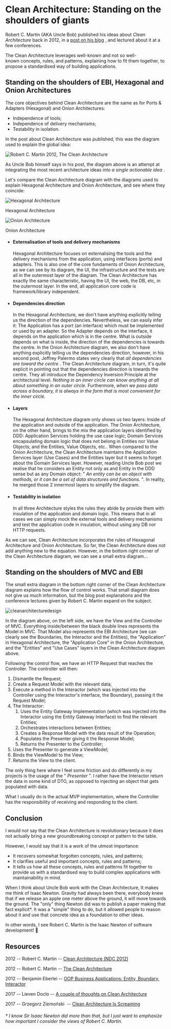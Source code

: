 Clean Architecture: Standing on the shoulders of giants 
=======================================================

Robert C. Martin (AKA Uncle Bob) published his ideas about *Clean
Architecture* back in 2012, in a [post on his
blog](https://blog.8thlight.com/uncle-bob/2012/08/13/the-clean-architecture.html)
, and lectured about it at a few conferences.

The Clean Architecture leverages well-known and not so
well-known concepts, rules, and patterns, explaining how to fit them
together, to propose a standardised way of building applications.

**Standing on the shoulders of EBI, Hexagonal and Onion Architectures** 
-----------------------------------------------------------------------

The core objectives behind Clean Architecture are the same as for Ports
& Adapters (Hexagonal) and Onion Architectures:

-   Independence of tools;
-   Independence of delivery mechanisms;
-   Testability in isolation.

In the post about Clean Architecture was published, this was the diagram
used to explain the global idea:

![Robert C. Martin 2012, [The Clean
Architecture](https://blog.8thlight.com/uncle-bob/2012/08/13/the-clean-architecture.html)](https://herbertograca.files.wordpress.com/2017/04/cleanarchitecture-5c6d7ec787d447a81b708b73abba1680.jpg?w=1100)

As Uncle Bob himself says in his post, the diagram above is an attempt
at integrating the most recent architecture ideas *into a single
actionable idea* .

Let's compare the Clean Architecture diagram with the diagrams used to
explain Hexagonal Architecture and Onion Architecture, and see where
they coincide:

[](https://herbertograca.com/2017/09/28/clean-architecture-standing-on-the-shoulders-of-giants/hexagonal_original/)

![Hexagonal
Architecture](https://herbertograca.files.wordpress.com/2017/04/hexagonal_original.gif?w=567&h=371 "hexagonal_original")

Hexagonal Architecture

[](https://herbertograca.com/2017/09/28/clean-architecture-standing-on-the-shoulders-of-giants/4ioq9/)

![Onion
Architecture](https://herbertograca.files.wordpress.com/2017/04/4ioq9.png?w=525&h=371 "4ioq9")

Onion Architecture

-   #### Externalisation of tools and delivery mechanisms

    Hexagonal Architecture focuses on externalising the tools and the
    delivery mechanisms from the application, using interfaces (ports)
    and adapters. This is also one of the core fundaments of Onion
    Architecture, as we can see by its diagram, the UI, the
    infrastructure and the tests are all in the outermost layer of the
    diagram. The Clean Architecture has exactly the same characteristic,
    having the UI, the web, the DB, etc, in the outermost layer. In the
    end, all application core code is framework/library independent.

-   #### Dependencies direction

    In the Hexagonal Architecture, we don't have anything explicitly
    telling us the direction of the dependencies. Nevertheless, we can
    easily infer it: The Application has a port (an interface) which
    must be implemented or used by an adapter. So the Adapter depends on
    the interface, it depends on the application which is in the centre.
    What is outside depends on what is inside, the direction of the
    dependencies is towards the centre. In the Onion Architecture
    diagram, we also don't have anything explicitly telling us the
    dependencies direction, however, in his second post, Jeffrey Palermo
    states very clearly that *all dependencies are toward the centre* .
    The Clean Architecture diagram, in turn, it's quite explicit in
    pointing out that the dependencies direction is towards the centre.
    They all introduce the Dependency Inversion Principle at the
    architectural level. *Nothing in an inner circle can know anything
    at all about something in an outer circle.* Furthermore, *when we
    pass data across a boundary, it is always in the form that is most
    convenient for the inner circle.*

-   #### Layers

    The Hexagonal Architecture diagram only shows us two layers: Inside
    of the application and outside of the application. The Onion
    Architecture, on the other hand, brings to the mix the application
    layers identified by DDD: Application Services holding the use case
    logic; Domain Services encapsulating domain logic that does not
    belong in Entities nor Value Objects; and the Entities, Value
    Objects, etc.. When compared to the Onion Architecture, the Clean
    Architecture maintains the Application Services layer (Use Cases)
    and the Entities layer but it seems to forget about the Domain
    Services layer. However, reading Uncle Bob post we realise that he
    considers an Entity not only as and Entity in the DDD sense but as
    any Domain object: " *An entity can be an object with methods, or it
    can be a set of data structures and functions.* ". In reality, he
    merged those 2 innermost layers to simplify the diagram.

-   #### Testability in isolation

    In all three Architecture styles the rules they abide by provide
    them with insulation of the application and domain logic. This means
    that in all cases we can simply mock the external tools and delivery
    mechanisms and test the application code in insulation, without
    using any DB nor HTTP requests.

As we can see, Clean Architecture incorporates the rules of Hexagonal
Architecture and Onion Architecture. So far, the Clean Architecture does
not add anything new to the equation. However, in the bottom right
corner of the Clean Architecture diagram, we can see a small extra
diagram...

**Standing on the shoulders of MVC and EBI** 
--------------------------------------------

The small extra diagram in the bottom right corner of the Clean
Architecture diagram explains how the flow of control works. That small
diagram does not give us much information, but the blog post
explanations and the conference lectures given by Robert C. Martin
expand on the subject.

![cleanarchitecturedesign](https://herbertograca.files.wordpress.com/2017/04/cleanarchitecturedesign.png?w=1100)

In the diagram above, on the left side, we have the View and the
Controller of MVC. Everything inside/between the black double lines
represents the Model in MVC. That Model also represents the EBI
Architecture (we can clearly see the Boundaries, the Interactor and the
Entities), the "Application" in Hexagonal Architecture, the "Application
Core" in the Onion Architecture, and the "Entities" and "Use Cases"
layers in the Clean Architecture diagram above.

Following the control flow, we have an HTTP Request that reaches the
Controller. The controller will then:

1.  Dismantle the Request;
2.  Create a Request Model with the relevant data;
3.  Execute a method in the Interactor (which was injected into the
    Controller using the Interactor's interface, the Boundary), passing
    it the Request Model;
4.  The Interactor:
    1.  Uses the Entity Gateway Implementation (which was injected into
        the Interactor using the Entity Gateway Interface) to find the
        relevant Entities;
    2.  Orchestrates interactions between Entities;
    3.  Creates a Response Model with the data result of the Operation;
    4.  Populates the Presenter giving it the Response Model;
    5.  Returns the Presenter to the Controller;
5.  Uses the Presenter to generate a ViewModel;
6.  Binds the ViewModel to the View;
7.  Returns the View to the client.

The only thing here where I feel some friction and do differently in my
projects is the usage of the " *Presenter* ". I rather have the
Interactor return the data in some kind of DTO, as opposed to injecting
an object that gets populated with data.

What I usually do is the actual MVP implementation, where the Controller
has the responsibility of receiving and responding to the client.

**Conclusion** 
--------------

I would not say that the Clean Architecture is revolutionary because it
does not actually bring a new groundbreaking concept or pattern to the
table.

However, I would say that it is a work of the utmost importance:

-   It recovers somewhat forgotten concepts, rules, and patterns;
-   It clarifies useful and important concepts, rules and patterns;
-   It tells us how all these concepts, rules and patterns fit together
    to provide us with a standardised way to build complex applications
    with maintainability in mind.

When I think about Uncle Bob work with the Clean Architecture, It makes
me think of Isaac Newton. Gravity had always been there, everybody knew
that if we release an apple one meter above the ground, it will move
towards the ground. The "only" thing Newton did was to publish a paper
making that fact explicit\*. It was a "simple" thing to do, but it
allowed people to reason about it and use that concrete idea as a
foundation to other ideas.

In other words, I see Robert C. Martin is the Isaac Newton of software
development! 🙂

**Resources** 
-------------

2012 -- Robert C. Martin -- [Clean Architecture (NDC
2012)](https://youtu.be/Nltqi7ODZTM)

2012 -- Robert C. Martin -- [The Clean
Architecture](https://blog.8thlight.com/uncle-bob/2012/08/13/the-clean-architecture.html)

2012 -- Benjamin Eberlei -- [OOP Business Applications: Entity,
Boundary,
Interactor](https://beberlei.de/2012/08/13/oop_business_applications_entity_boundary_interactor.html)

2017 -- Lieven Doclo -- [A couple of thoughts on Clean
Architecture](https://www.insaneprogramming.be/article/2017/02/14/thoughts-on-clean-architecture/)

2017 -- Grzegorz Ziemoński  -- [Clean Architecture Is
Screaming](https://dzone.com/articles/clean-architecture-is-screaming)

###### \* I know Sir Isaac Newton did more than that, but I just want to emphasize how important I consider the views of Robert C. Martin.

